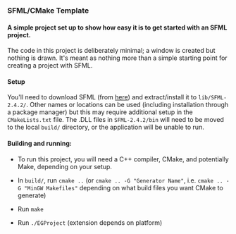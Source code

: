 ### SFML/CMake Template

#### A simple project set up to show how easy it is to get started with an SFML project.

The code in this project is deliberately minimal; a window is created but nothing is drawn. It's meant as nothing more than a simple starting point for creating a project with SFML.

#### Setup

You'll need to download SFML (from [here](https://www.sfml-dev.org/download.php)) and extract/install it to `lib/SFML-2.4.2/`. Other names or locations can be used (including installation through a package manager) but this may require additional setup in the `CMakeLists.txt` file. The .DLL files in `SFML-2.4.2/bin` will need to be moved to the local `build/` directory, or the application will be unable to run.

#### Building and running:

* To run this project, you will need a C++ compiler, CMake, and potentially Make, depending on your setup.

* In `build/`, run `cmake ..` (or `cmake .. -G "Generator Name"`, i.e. `cmake .. -G "MinGW Makefiles"` depending on what build files you want CMake to generate)

* Run `make`

* Run `./EGProject` (extension depends on platform)